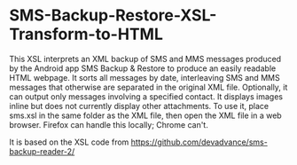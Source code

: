 # SMS-Backup-Restore-XSL-Transform-to-HTML
This XSL interprets an XML backup of SMS and MMS messages produced by the Android app SMS Backup &amp; Restore to produce an easily readable HTML webpage. It sorts all messages by date, interleaving SMS and MMS messages that otherwise are separated in the original XML file. Optionally, it can output only messages involving a specified contact. It displays images inline but does not currently display other attachments. To use it, place sms.xsl in the same folder as the XML file, then open the XML file in a web browser. Firefox can handle this locally; Chrome can't. 

It is based on the XSL code from https://github.com/devadvance/sms-backup-reader-2/
